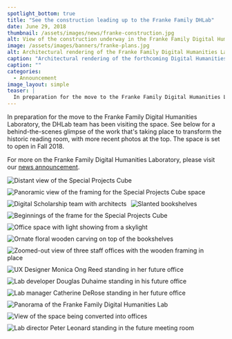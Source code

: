 ```yaml
---
spotlight_bottom: true
title: "See the construction leading up to the Franke Family DHLab"
date: June 29, 2018
thumbnail: /assets/images/news/franke-construction.jpg
alt: View of the construction underway in the Franke Family Digital Humanities Laboratory
image: /assets/images/banners/franke-plans.jpg
alt: Architectural rendering of the Franke Family Digital Humanities Laboratory
caption: "Architectural rendering of the forthcoming Digital Humanities Lab in the Franke Family Reading Room, courtesy of Apicella + Bunton Architects, LLC (January 8, 2018)."
caption: ""
categories:
  - Announcement
image_layout: simple
teaser: |
  In preparation for the move to the Franke Family Digital Humanities Laboratory, the DHLab team has been visiting the space. Get a behind-the-scenes glimpse of the work that's taking place to transform the historic reading room.
---
```

In preparation for the move to the Franke Family Digital Humanities Laboratory, the DHLab team has been visiting the space. See below for a behind-the-scenes glimpse of the work that's taking place to transform the historic reading room, with more recent photos at the top. The space is set to open in Fall 2018.

For more on the Franke Family Digital Humanities Laboratory, please visit our <a href='http://dhlab.yale.edu/news/2018-05-10-franke-renovation.html' target='_blank'>news announcement</a>.

<img src='{{site.baseurl}}/assets/images/news/franke-cube-glass.jpg'
     alt="Distant view of the Special Projects Cube" 
     style='float: left; margin-right: 10px; padding-bottom: 10px' />
<img src='{{site.baseurl}}/assets/images/news/franke-cube-panorama.jpg'
     alt="Panoramic view of the framing for the Special Projects Cube space" 
     style='float: left; margin-right: 10px; padding-bottom: 10px' />
<img src='{{site.baseurl}}/assets/images/news/franke-team-cropped.jpg'
     alt="Digital Scholarship team with architects" 
     style='float: left; margin-right: 10px; padding-bottom: 10px' />
<img src='{{site.baseurl}}/assets/images/news/franke-bookshelves.jpg'
     alt="Slanted bookshelves" 
     style='float: left; margin-right: 10px; padding-bottom: 10px' />
<img src='{{site.baseurl}}/assets/images/news/franke-cube.jpg'
     alt="Beginnings of the frame for the Special Projects Cube" 
     style='float: left; margin-right: 10px; padding-bottom: 10px' />
<img src='{{site.baseurl}}/assets/images/news/franke-office-skylight.jpg'
     alt="Office space with light showing from a skylight" 
     style='float: left; margin-right: 10px; padding-bottom: 10px' />
<img src='{{site.baseurl}}/assets/images/news/franke-relief-cropped.jpg'
     alt="Ornate floral wooden carving on top of the bookshelves" 
     style='float: left; margin-right: 10px; padding-bottom: 10px' />
<img src='{{site.baseurl}}/assets/images/news/franke-offices-side.jpg'
     alt="Zoomed-out view of three staff offices with the wooden framing in place" 
     style='float: left; margin-right: 10px; padding-bottom: 10px' />
<img src='{{site.baseurl}}/assets/images/news/franke-mor.jpg'
     alt="UX Designer Monica Ong Reed standing in her future office" 
     style='float: left; margin-right: 10px; padding-bottom: 10px' />
<img src='{{site.baseurl}}/assets/images/news/franke-dd.jpg'
     alt="Lab developer Douglas Duhaime standing in his future office" 
     style='float: left; margin-right: 10px; padding-bottom: 10px' />
<img src='{{site.baseurl}}/assets/images/news/franke-cd.jpg'
     alt="Lab manager Catherine DeRose standing in her future office" 
     style='float: left; margin-right: 10px; padding-bottom: 10px' />
<img src='{{site.baseurl}}/assets/images/news/franke-panorama.jpg'
     alt="Panorama of the Franke Family Digital Humanities Lab" 
     style='float: left; margin-right: 10px; padding-bottom: 10px' />
<img src='{{site.baseurl}}/assets/images/news/franke-offices.jpg'
     alt="View of the space being converted into offices" 
     style='float: left; margin-right: 10px; padding-bottom: 10px' />
<img src='{{site.baseurl}}/assets/images/news/franke-pl.jpg'
     alt="Lab director Peter Leonard standing in the future meeting room" 
     style='float: left; margin-right: 10px; padding-bottom: 10px' />
